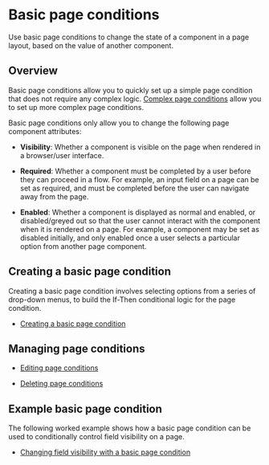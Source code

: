 # Basic page conditions

<head>
  <meta name="guidename" content="Flow"/>
  <meta name="context" content="GUID-cfbe2a47-b326-4de9-9675-2092f11d47a2"/>
</head>


Use basic page conditions to change the state of a component in a page layout, based on the value of another component.

## Overview

Basic page conditions allow you to quickly set up a simple page condition that does not require any complex logic. [Complex page conditions](flo-Conditions_complex_71527fb2-50fe-4f6f-bfbc-8eb40597f2b5.md) allow you to set up more complex page conditions.

Basic page conditions only allow you to change the following page component attributes:

-   **Visibility**: Whether a component is visible on the page when rendered in a browser/user interface.

-   **Required**: Whether a component must be completed by a user before they can proceed in a flow. For example, an input field on a page can be set as required, and must be completed before the user can navigate away from the page.

-   **Enabled**: Whether a component is displayed as normal and enabled, or disabled/greyed out so that the user cannot interact with the component when it is rendered on a page. For example, a component may be set as disabled initially, and only enabled once a user selects a particular option from another page component.


## Creating a basic page condition

Creating a basic page condition involves selecting options from a series of drop-down menus, to build the If-Then conditional logic for the page condition.

-   [Creating a basic page condition](flo-Conditions_creating_basic_0f55bd1c-c85f-4fa6-87ae-80bdaa61463c.md)


## Managing page conditions

-   [Editing page conditions](flo-Conditions_editing_44cf6656-d04f-47b0-ae9b-4a7fd47bc744.md)

-   [Deleting page conditions](flo-Conditions_deleting_009a30c9-6159-4e2a-bfea-7f38034150bd.md)


## Example basic page condition

The following worked example shows how a basic page condition can be used to conditionally control field visibility on a page.

-   [Changing field visibility with a basic page condition](flo-Conditions_using_basic_b2ca49a7-b859-409b-a00a-019517b698ff.md)